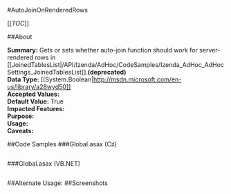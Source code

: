#AutoJoinOnRenderedRows

[[_TOC_]]

##About

**Summary:** Gets or sets whether auto-join function should work for server-rendered rows in [[JoinedTablesList|/API/Izenda/AdHoc/CodeSamples/Izenda_AdHoc_AdHocSettings_JoinedTablesList]].**(deprecated)**  
**Data Type:** [[System.Boolean|http://msdn.microsoft.com/en-us/library/a28wyd50]]  
**Accepted Values:**   
**Default Value:** True  
**Impacted Features:**   
**Purpose:**   
**Usage:**   
**Caveats:**   

##Code Samples
###Global.asax (C♯)

```csharp
```

###Global.asax (VB.NET)

```visualbasic
```
##Alternate Usage: 
##Screenshots
